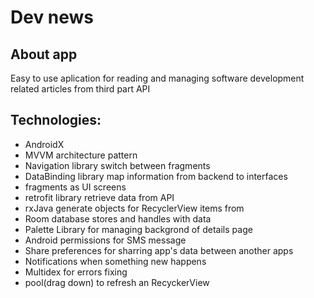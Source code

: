 # Dev news

## About app
Easy to use aplication for reading and managing software development related articles from third part API

## Technologies:
- AndroidX
- MVVM architecture pattern
- Navigation library switch between fragments
- DataBinding library map information from backend to interfaces
- fragments as UI screens
- retrofit library retrieve data from API
- rxJava generate objects for RecyclerView items from
- Room database stores and handles with data
- Palette Library for managing backgrond of details page
- Android permissions for SMS message
- Share preferences for sharring app's data between another apps
- Notifications when something new happens
- Multidex for errors fixing
- pool(drag down) to refresh an RecyckerView
